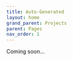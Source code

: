 ```yaml
---
title: Auto-Generated
layout: home
grand_parent: Projects
parent: Pages
nav_order: 1
---
```


Coming soon...
